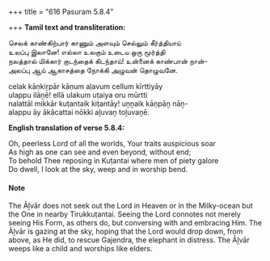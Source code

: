 +++
title = "616 Pasuram 5.8.4"

+++
**Tamil text and transliteration:**

செலக் காண்கிற்பார் காணும் அளவும் செல்லும் கீர்த்தியாய்  
உலப்பு இலானே! எல்லா உலகும் உடைய ஒரு மூர்த்தி  
நலத்தால் மிக்கார் குடந்தைக் கிடந்தாய்! உன்னைக் காண்பான் நான்-  
அலப்பு ஆய் ஆகாசத்தை நோக்கி அழுவன் தொழுவனே.

celak kāṇkiṟpār kāṇum aḷavum cellum kīrttiyāy  
ulappu ilāṉē! ellā ulakum uṭaiya oru mūrtti  
nalattāl mikkār kuṭantaik kiṭantāy! uṉṉaik kāṇpāṉ nāṉ-  
alappu āy ākācattai nōkki aḻuvaṉ toḻuvaṉē.

**English translation of verse 5.8.4:**

Oh, peerless Lord of all the worlds, Your traits auspicious soar  
As high as one can see and even beyond, without end;  
To behold Thee reposing in Kuṭantai where men of piety galore  
Do dwell, I look at the sky, weep and in worship bend.

#### Note

The Āḻvār does not seek out the Lord in Heaven or in the Milky-ocean but the One in nearby Tirukkuṭantai. Seeing the Lord connotes not merely seeing His Form, as others do, but conversing with and embracing Him. The Āḻvār is gazing at the sky, hoping that the Lord would drop down, from above, as He did, to rescue Gajendra, the elephant in distress. The Āḻvār weeps like a child and worships like elders.


